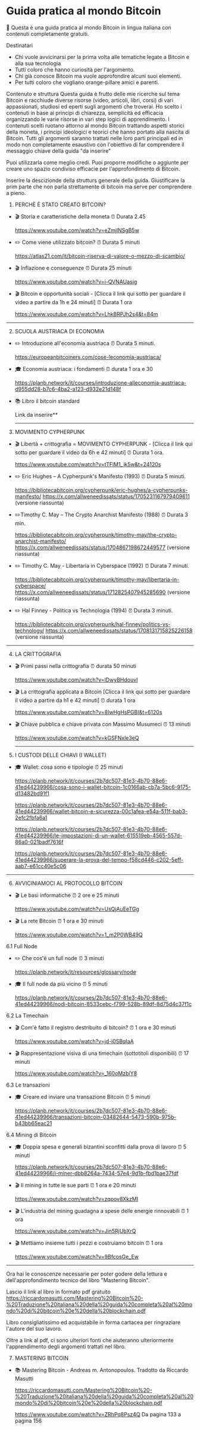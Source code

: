 
# Guida pratica al mondo Bitcoin

👋 Questa è una guida pratica al mondo Bitcoin in lingua italiana con contenuti completamente gratuiti.

Destinatari
- Chi vuole avvicinarsi per la prima volta alle tematiche legate a Bitcoin e alla sua tecnologia
- Tutti coloro che hanno curiosità per l'argomento.
- Chi già conosce Bitcoin ma vuole approfondire alcuni suoi elementi.
- Per tutti coloro che vogliano orange-pillare amici e parenti.

Contenuto e struttura
Questa guida è frutto delle mie ricerche sul tema Bitcoin e racchiude diverse risorse (video, articoli, libri, corsi) di vari appassionati, studiosi ed eperti sugli argomenti che troverai.
Ho scelto i contenuti in base ai principi di chiarezza, semplicità ed efficacia organizzando le varie risorse in vari step logici di apprendimento. 
I contenuti scelti ruotano attorno al mondo Bitcoin trattando aspetti storici della moneta, i principi ideologici e teorici  che hanno portato alla nascita di Bitcoin. 
Tutti gli argomenti saranno trattati nelle loro parti principali ed in modo non completamente esaustivo con l'obiettivo di far comprendere il messaggio chiave della guida "da inserire"

Puoi utilizzarla come meglio credi. Puoi proporre modifiche o aggiunte per creare uno spazio condiviso efficacie per l'approfondimento di Bitcoin. 



Inserire la descizionde della strutturs generale della guida. Giustificare la prim parte che non parla strettamente di bitcoin ma serve per comprendere a pieno.

1. PERCHÈ È STATO CREATO BITCOIN?
  
- 🎬 Storia e caratteristiche della moneta  ⏰ Durata 2.45
  
     https://www.youtube.com/watch?v=eZmjlNSgB5w


- ✏️ Come viene utilizzato bitcoin?  ⏰ Durata 5 minuti
  
     https://atlas21.com/it/bitcoin-riserva-di-valore-o-mezzo-di-scambio/

      
- 🎬 Inflazione e conseguenze ⏰ Durata 25 minuti
    
     https://www.youtube.com/watch?v=i-QVNAUasjg


- 🎬 Bitcoin e opportunità sociali - [Clicca il link qui sotto per guardare il video a partire da 1h e 24 minuti] ⏰ Durata 1 ora
    
     https://www.youtube.com/watch?v=LhkBRPJh2s4&t=84m
    

---

2. SCUOLA AUSTRIACA DI ECONOMIA

- ✏️ Introduzione all'economia austriaca ⏰ Durata 5 minuti.
  
     https://europeanbitcoiners.com/cose-leconomia-austriaca/
  
- 🎓 Economia austriaca: i fondamenti  ⏰ durata 1 ora e 30
  
     https://planb.network/it/courses/introduzione-alleconomia-austriaca-d955dd28-b7c6-4ba2-a123-d932e21d148f
  
- 📚 Libro il bitcoin standard

    Link da inserire**

  ---

  
3. MOVIMENTO CYPHERPUNK
   
  
- 🎬 Libertà + crittografia = MOVIMENTO CYPHERPUNK - [Clicca il link qui sotto per guardare il video da 6h e 42 minuti] ⏰ Durata 1 ora.
  
     https://www.youtube.com/watch?v=tTFlM1_jk5w&t=24120s

- ✏️ Eric Hughes – A Cypherpunk's Manifesto (1993) ⏰ Durata 5 minuti.
  
     https://bibliotecabitcoin.org/cypherpunk/eric-hughes/a-cypherpunks-manifesto/
     https://x.com/allweneedissats/status/1705231167979409611 (versione riassunta)


 - ✏️Timothy C. May – The Crypto Anarchist Manifesto (1988) ⏰ Durata 3 min.
  
     https://bibliotecabitcoin.org/cypherpunk/timothy-may/the-crypto-anarchist-manifesto/ 
     https://x.com/allweneedissats/status/1704867198672449577 (versione riassunta)
  
- ✏️ Timothy C. May - Libertaria in Cyberspace (1992) ⏰ Durata 7 minuti.
  
     https://bibliotecabitcoin.org/cypherpunk/timothy-may/libertaria-in-cyberspace/
     https://x.com/allweneedissats/status/1712825407945285690 (versione riassunta)
  

- ✏️ Hal Finney - Politica vs Technologia (1994) ⏰ Durata 3 minuti.
  
     https://bibliotecabitcoin.org/cypherpunk/hal-finney/politics-vs-technology/
     https://x.com/allweneedissats/status/1708131715825226158 (versione riassunta)


---

4. LA CRITTOGRAFIA 


- 🎬 Primi passi nella crittografia ⏰ durata 50 minuti
  
     https://www.youtube.com/watch?v=lDwyBHdouvI

- 🎬 La crittografia applicata a Bitcoin [Clicca il link qui sotto per guardare il video a partire da h1 e 42 minuti] ⏰ durata 1 ora
  
     https://www.youtube.com/watch?v=8IwHgHsPGBI&t=6120s 

- 🎬 Chiave pubblica e chiave privata con Massimo Musumeci ⏰ 13 minuti
  
     https://www.youtube.com/watch?v=kGSFNxle3eQ

  ---

5. I CUSTODI DELLE CHIAVI (I WALLET)

- 🎓 Wallet: cosa sono e tipologie ⏰ 25 minuti

    https://planb.network/it/courses/2b7dc507-81e3-4b70-88e6-41ed44239966/cosa-sono-i-wallet-bitcoin-1c0166ab-cb7a-5bc6-9175-d13482bd91f1
  
    https://planb.network/it/courses/2b7dc507-81e3-4b70-88e6-41ed44239966/wallet-bitcoin-e-sicurezza-00c1afea-e54a-511f-bab3-2efc2fbfa6a1
  
    https://planb.network/it/courses/2b7dc507-81e3-4b70-88e6-41ed44239966/le-impostazioni-di-un-wallet-615519eb-4565-557d-86a0-021badf7616f
  
    https://planb.network/it/courses/2b7dc507-81e3-4b70-88e6-41ed44239966/superare-la-prova-del-tempo-f58cd446-c202-5eff-aab7-e61cc40e5c06

---


  6. AVVICINIAMOCI AL PROTOCOLLO BITCOIN
 
- 🎬 Le basi informatiche ⏰ 2 ore e 25 minuti
    
    https://www.youtube.com/watch?v=UsQjAuEeTGg
   
- 🎬 La rete Bitcoin ⏰ 1 ora e 30 minuti

    https://www.youtube.com/watch?v=1_m2P0WB49Q

6.1 Full Node

- ✏️ Che cos'è un full node ⏰ 3 minuti

     https://planb.network/it/resources/glossary/node

- 🎓 Il full node da più vicino ⏰ 5 minuti

     https://planb.network/it/courses/2b7dc507-81e3-4b70-88e6-41ed44239966/nodi-bitcoin-8533cebc-f799-528b-89df-8d75d4c37f1c

6.2 La Timechain

- 🎬 Com'è fatto il registro destribuito di bitcoin? ⏰ 1 ora e 30 minuti

     https://www.youtube.com/watch?v=jd-j0SBqIaA

- 🎬 Rappresentazione visiva di una timechain (sottotitoli disponibili) ⏰ 17 minuti

     https://www.youtube.com/watch?v=_160oMzblY8

6.3 Le transazioni

- 🎓 Creare ed inviare una transazione Bitcoin ⏰ 5 minuti

     https://planb.network/it/courses/2b7dc507-81e3-4b70-88e6-41ed44239966/transazioni-bitcoin-03482644-5473-590b-975b-b43bb65eac21

6.4 Mining di Bitcoin

- 🎓 Doppia spesa e generali bizantini sconfitti dalla prova di lavoro ⏰ 5 minuti

     https://planb.network/it/courses/2b7dc507-81e3-4b70-88e6-41ed44239966/i-miner-dbb8264a-7434-57e4-9d1b-fbd1bae37fdf

- 🎬 Il mining in tutte le sue parti ⏰ 1 ora e 20 minuti

     https://www.youtube.com/watch?v=zqpov8XkzMI

- 🎬 L'industria del mining guadagna a spese delle energie rinnovabili ⏰ 1 ora

     https://www.youtube.com/watch?v=Jin5RjUbXrQ

- 🎬 Mettiamo insieme tutti i pezzi e costruiamo bitcoin ⏰ 1 ora

     https://www.youtube.com/watch?v=9BfcosGe_Ew


---

Ora hai le conoscenze necessarie per poter godere della lettura e dell'approfondimento tecnico del libro "Mastering Bitcoin".

Lascio il link al libro in formato pdf gratuito
https://riccardomasutti.com/Mastering%20Bitcoin%20-%20Traduzione%20italiana%20della%20guida%20completa%20al%20mondo%20di%20bitcoin%20e%20della%20blockchain.pdf

Libro consigliatissimo ed acquistabile in forma cartacea per ringraziare l'autore del suo lavoro.

Oltre a link al pdf, ci sono ulteriori fonti che aiuteranno ulteriormente l'apprendimento degli argomenti trattati nel libro.

7. MASTERING BITCOIN

- 📚 Mastering Bitcoin - Andreas m. Antonopoulos. Tradotto da Riccardo Masutti

     https://riccardomasutti.com/Mastering%20Bitcoin%20-%20Traduzione%20italiana%20della%20guida%20completa%20al%20mondo%20di%20bitcoin%20e%20della%20blockchain.pdf

     https://www.youtube.com/watch?v=ZRhPq8Psz4Q Da pagina 133 a pagina 156

